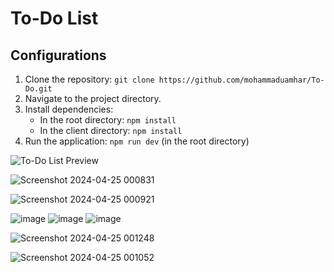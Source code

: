 # To-Do List

## Configurations
1. Clone the repository: `git clone https://github.com/mohammaduamhar/To-Do.git`
2. Navigate to the project directory.
3. Install dependencies:
   - In the root directory: `npm install`
   - In the client directory: `npm install`
4. Run the application: `npm run dev` (in the root directory)



![To-Do List Preview](https://github.com/mohammaduamhar/To-Do/assets/111201065/c60621be-a951-493e-903a-fa567f072c5e)

![Screenshot 2024-04-25 000831](https://github.com/mohammaduamhar/To-Do/assets/111201065/ab8e6eef-0ead-4987-928c-145b53c3c2d8)

![Screenshot 2024-04-25 000921](https://github.com/mohammaduamhar/To-Do/assets/111201065/cdaaea0f-eead-4702-a87b-32f6b5baf11c)

![image](https://github.com/mohammaduamhar/To-Do/assets/111201065/f325ea63-bd71-425c-a34c-1b9e9e086fd0)
![image](https://github.com/mohammaduamhar/To-Do/assets/111201065/64d1e169-caa4-4f4b-b264-b64a2c2d4b87)
![image](https://github.com/mohammaduamhar/To-Do/assets/111201065/64e3b9e6-f45c-4dd5-9c86-ab4e51e8d39f)


![Screenshot 2024-04-25 001248](https://github.com/mohammaduamhar/To-Do/assets/111201065/0376cf2d-5456-4e22-899f-e9fd80575d93)

![Screenshot 2024-04-25 001052](https://github.com/mohammaduamhar/To-Do/assets/111201065/102c5789-2b97-4b4e-8174-a3697183eb10)
